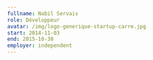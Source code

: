 ```yaml
---
fullname: Nabil Servais
role: Développeur
avatar: /img/logo-generique-startup-carre.jpg
start: 2014-11-03
end: 2015-10-30
employer: independent
---
```

